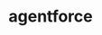<html>
  <head>
    <meta name="viewport" content="width=device-width, initial-scale=1, minimum-scale=1">
  </head>
  <body>
    <h1>agentforce</h1>
  </body>
  <script type='text/javascript'>
function initEmbeddedMessaging() {
try {
embeddedservice_bootstrap.settings.language = 'en_US'; // For example, enter 'en' or 'en-US'

embeddedservice_bootstrap.init(
'00DHu00000CIkCt',
'SDO_Messaging_for_Web',
'https://clozano-241105-36-demo.my.site.com/ESWSDOMessagingforWeb1730841210419',
{
scrt2URL: 'https://clozano-241105-36-demo.my.salesforce-scrt.com'
}
);
} catch (err) {
console.error('Error loading Embedded Messaging: ', err);
}
};
</script>
<script type='text/javascript' src='https://clozano-241105-36-demo.my.site.com/ESWSDOMessagingforWeb1730841210419/assets/js/bootstrap.min.js' onload='initEmbeddedMessaging()'></script>

</html>
